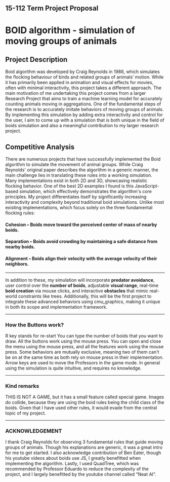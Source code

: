 ## 15-112 Term Project Proposal 
# BOID algorithm - simulation of moving groups of animals
## Project Description
Boid algorithm was developed by Craig Reynolds in 1986, which simulates the flocking behaviour of birds and related groups of animals’ motion. While it has primarily been applied in animation and visual effects for movies, often with minimal interactivity, this project takes a different approach. The main motivation of me undertaking this project comes from a larger Research Project that aims to train a machine learning model for accurately counting animals moving in aggregations. One of the fundamental steps of the research is to accurately imitate behaviors of moving groups of animals. By implementing this simulation by adding extra interactivity and control for the user, I aim to come up with a simulation that is both unique in the field of boids simulation and also a meaningful contribution to my larger research project. 

## Competitive Analysis
There are numerous projects that have successfully implemented the Boid algorithm to simulate the movement of animal groups. While Craig Reynolds' original paper describes the algorithm in a generic manner, the main challenge lies in translating these rules into a working simulation. Many implementations exist in both 2D and 3D, showcasing realistic flocking behavior. One of the best 2D examples I found is this JavaScript-based simulation, which effectively demonstrates the algorithm's core principles.
My project differentiates itself by significantly increasing interactivity and complexity beyond traditional boid simulations. Unlike most existing implementations, which focus solely on the three fundamental flocking rules:
#### **Cohesion** – Boids move toward the perceived center of mass of nearby boids.
#### **Separation** – Boids avoid crowding by maintaining a safe distance from nearby boids.
#### **Alignment** – Boids align their velocity with the average velocity of their neighbors.
***
In addition to these, my simulation will incorporate **predator avoidance**, user control over the **number of boids**, adjustable **visual range**, real-time **boid creation** via mouse clicks, and interactive **obstacles** that mimic real-world constraints like trees. Additionally, this will be the first project to integrate these advanced behaviors using cmu_graphics, making it unique in both its scope and implementation framework.

***
### How the Buttons work?
R key stands for re-start 
You can type the number of boids that you want to draw.
All the buttons work using the mouse press.
You can open and close the menu using the mouse press, and all the 
features work using the mouse press. Some behaviors are mutually exclusive, 
meaning two of them can't be on at the same time as both rely on mouse press in their implementation. 
Arrow keys are used to move the Professors in the game mode. In general using the simulation is quite intuitive, and requires no knowledge. 

***
### Kind remarks
THIS IS NOT A GAME, but it has a small feature called special game. 
Images do collide, because they are using the boid rules being the child 
class of the boids. Given that I have used other rules, it would evade from the 
central topic of my project. 

***
### ACKNOWLEDGEMENT
I thank Craig Reynolds for observing 3 fundamental rules that guide moving groups of animals. Though his explanations are generic, it was a great intro for me to get started. I also acknowledge contribution of Ben Eater, though his youtube videos about boids use JS, I greatly benefitted when implementing the algorithm. Lastly, I used QuadTree, which was recommended by Professor Eduardo to reduce the complexity of the project, and I largely benefitted by the youtube channel called "Neat AI". 
